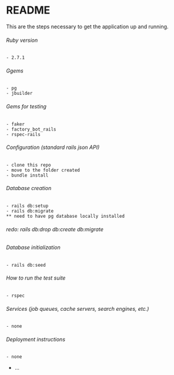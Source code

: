 # README

This are the steps necessary to get the application up and running.

###### Ruby version
    - 2.7.1

###### Ggems
    - pg
    - jbuilder

###### Gems for testing
    - faker
    - factory_bot_rails
    - rspec-rails

###### Configuration (standard rails json API)
    - clone this repo
    - move to the folder created
    - bundle install

###### Database creation
    - rails db:setup
    - rails db:migrate
    ** need to have pg database locally installed

###### redo: rails db:drop db:create db:migrate

###### Database initialization
    - rails db:seed

###### How to run the test suite
    - rspec

###### Services (job queues, cache servers, search engines, etc.)
    - none

###### Deployment instructions
    - none

* ...
